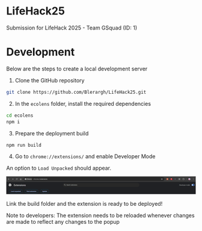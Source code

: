 # LifeHack25
Submission for LifeHack 2025 - Team GSquad (ID: 1)

# Development
Below are the steps to create a local development server

1. Clone the GitHub repository
```bash
git clone https://github.com/Blerargh/LifeHack25.git
```
2. In the `ecolens` folder, install the required dependencies
```bash
cd ecolens
npm i
```
3. Prepare the deployment build
```bash
npm run build
```
4. Go to `chrome://extensions/` and enable Developer Mode

An option to `Load Unpacked` should appear. 

![Image of `chrome://extensions/` header](image.png)

Link the build folder and the extension is ready to be deployed!

Note to developers: The extension needs to be reloaded whenever changes are made to reflect any changes to the popup